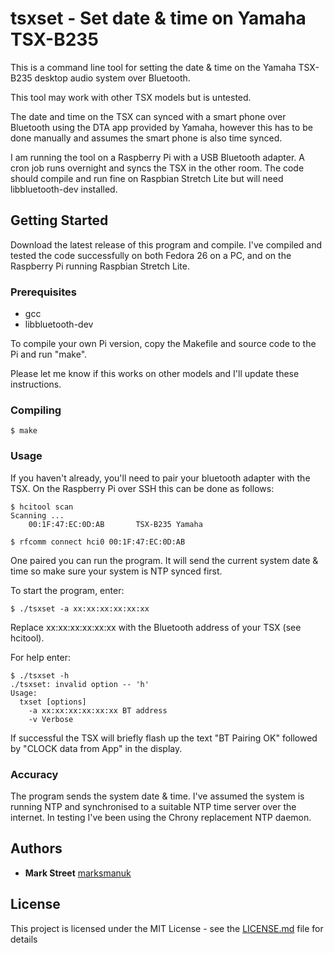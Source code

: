 # tsxset - Set date & time on Yamaha TSX-B235

This is a command line tool for setting the date & time on the Yamaha TSX-B235 desktop audio system over Bluetooth.

This tool may work with other TSX models but is untested.

The date and time on the TSX can synced with a smart phone over Bluetooth using the DTA app provided by Yamaha, however this has to be done manually and assumes the smart phone is also time synced.

I am running the tool on a Raspberry Pi with a USB Bluetooth adapter.  A cron job runs overnight and syncs the TSX in the other room.  The code should compile and run fine on Raspbian Stretch Lite but will need libbluetooth-dev installed.

## Getting Started

Download the latest release of this program and compile.  I've compiled and tested the code successfully on both Fedora 26 on a PC, and on the Raspberry Pi running Raspbian Stretch Lite.

### Prerequisites

* gcc
* libbluetooth-dev

To compile your own Pi version, copy the Makefile and source code to the Pi and run "make".

Please let me know if this works on other models and I'll update these instructions.

### Compiling

```
$ make
```

### Usage

If you haven't already, you'll need to pair your bluetooth adapter with the TSX.  On the Raspberry Pi over SSH this can be done as follows:

```
$ hcitool scan
Scanning ...
	00:1F:47:EC:0D:AB       TSX-B235 Yamaha

$ rfcomm connect hci0 00:1F:47:EC:0D:AB
```

One paired you can run the program.  It will send the current system date & time so make sure your system is NTP synced first. 

To start the program, enter:

```
$ ./tsxset -a xx:xx:xx:xx:xx:xx

```

Replace xx:xx:xx:xx:xx:xx with the Bluetooth address of your TSX (see hcitool).

For help enter:

```
$ ./tsxset -h
./tsxset: invalid option -- 'h'
Usage:
  txset [options]
    -a xx:xx:xx:xx:xx:xx BT address
    -v Verbose

```

If successful the TSX will briefly flash up the text "BT Pairing OK" followed by "CLOCK data from App" in the display.

### Accuracy

The program sends the system date & time.  I've assumed the system is running NTP and synchronised to a suitable NTP time server over the internet.  In testing I've been using the Chrony replacement NTP daemon.

## Authors

* **Mark Street** [marksmanuk](https://github.com/marksmanuk)

## License

This project is licensed under the MIT License - see the [LICENSE.md](LICENSE.md) file for details

